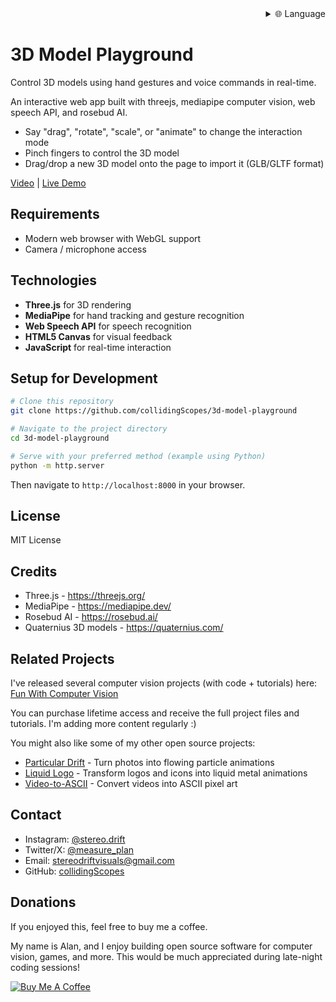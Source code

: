
<div align="right">
  <details>
    <summary >🌐 Language</summary>
    <div>
      <div align="center">
        <a href="https://openaitx.github.io/view.html?user=collidingScopes&project=3d-model-playground&lang=en">English</a>
        | <a href="https://openaitx.github.io/view.html?user=collidingScopes&project=3d-model-playground&lang=zh-CN">简体中文</a>
        | <a href="https://openaitx.github.io/view.html?user=collidingScopes&project=3d-model-playground&lang=zh-TW">繁體中文</a>
        | <a href="https://openaitx.github.io/view.html?user=collidingScopes&project=3d-model-playground&lang=ja">日本語</a>
        | <a href="https://openaitx.github.io/view.html?user=collidingScopes&project=3d-model-playground&lang=ko">한국어</a>
        | <a href="https://openaitx.github.io/view.html?user=collidingScopes&project=3d-model-playground&lang=hi">हिन्दी</a>
        | <a href="https://openaitx.github.io/view.html?user=collidingScopes&project=3d-model-playground&lang=th">ไทย</a>
        | <a href="https://openaitx.github.io/view.html?user=collidingScopes&project=3d-model-playground&lang=fr">Français</a>
        | <a href="https://openaitx.github.io/view.html?user=collidingScopes&project=3d-model-playground&lang=de">Deutsch</a>
        | <a href="https://openaitx.github.io/view.html?user=collidingScopes&project=3d-model-playground&lang=es">Español</a>
        | <a href="https://openaitx.github.io/view.html?user=collidingScopes&project=3d-model-playground&lang=it">Italiano</a>
        | <a href="https://openaitx.github.io/view.html?user=collidingScopes&project=3d-model-playground&lang=ru">Русский</a>
        | <a href="https://openaitx.github.io/view.html?user=collidingScopes&project=3d-model-playground&lang=pt">Português</a>
        | <a href="https://openaitx.github.io/view.html?user=collidingScopes&project=3d-model-playground&lang=nl">Nederlands</a>
        | <a href="https://openaitx.github.io/view.html?user=collidingScopes&project=3d-model-playground&lang=pl">Polski</a>
        | <a href="https://openaitx.github.io/view.html?user=collidingScopes&project=3d-model-playground&lang=ar">العربية</a>
        | <a href="https://openaitx.github.io/view.html?user=collidingScopes&project=3d-model-playground&lang=fa">فارسی</a>
        | <a href="https://openaitx.github.io/view.html?user=collidingScopes&project=3d-model-playground&lang=tr">Türkçe</a>
        | <a href="https://openaitx.github.io/view.html?user=collidingScopes&project=3d-model-playground&lang=vi">Tiếng Việt</a>
        | <a href="https://openaitx.github.io/view.html?user=collidingScopes&project=3d-model-playground&lang=id">Bahasa Indonesia</a>
      </div>
    </div>
  </details>
</div>

# 3D Model Playground

Control 3D models using hand gestures and voice commands in real-time.

An interactive web app built with threejs, mediapipe computer vision, web speech API, and rosebud AI.

- Say "drag", "rotate", "scale", or "animate" to change the interaction mode
- Pinch fingers to control the 3D model
- Drag/drop a new 3D model onto the page to import it (GLB/GLTF format)

[Video](https://youtu.be/_I1E44Fp1Es?si=lR2otqR_-ZGdIGXT) | [Live Demo](https://collidingscopes.github.io/3d-model-playground/)

## Requirements

- Modern web browser with WebGL support
- Camera / microphone access

## Technologies

- **Three.js** for 3D rendering
- **MediaPipe** for hand tracking and gesture recognition
- **Web Speech API** for speech recognition
- **HTML5 Canvas** for visual feedback
- **JavaScript** for real-time interaction

## Setup for Development

```bash
# Clone this repository
git clone https://github.com/collidingScopes/3d-model-playground

# Navigate to the project directory
cd 3d-model-playground

# Serve with your preferred method (example using Python)
python -m http.server
```

Then navigate to `http://localhost:8000` in your browser.

## License

MIT License

## Credits

- Three.js - https://threejs.org/
- MediaPipe - https://mediapipe.dev/
- Rosebud AI - https://rosebud.ai/
- Quaternius 3D models - https://quaternius.com/

## Related Projects

I've released several computer vision projects (with code + tutorials) here:
[Fun With Computer Vision](https://www.funwithcomputervision.com/)

You can purchase lifetime access and receive the full project files and tutorials. I'm adding more content regularly :)

You might also like some of my other open source projects:

- [Particular Drift](https://collidingScopes.github.io/particular-drift) - Turn photos into flowing particle animations
- [Liquid Logo](https://collidingScopes.github.io/liquid-logo) - Transform logos and icons into liquid metal animations
- [Video-to-ASCII](https://collidingScopes.github.io/ascii) - Convert videos into ASCII pixel art

## Contact

- Instagram: [@stereo.drift](https://www.instagram.com/stereo.drift/)
- Twitter/X: [@measure_plan](https://x.com/measure_plan)
- Email: [stereodriftvisuals@gmail.com](mailto:stereodriftvisuals@gmail.com)
- GitHub: [collidingScopes](https://github.com/collidingScopes)

## Donations

If you enjoyed this, feel free to buy me a coffee.

My name is Alan, and I enjoy building open source software for computer vision, games, and more. This would be much appreciated during late-night coding sessions!

[![Buy Me A Coffee](https://www.buymeacoffee.com/assets/img/custom_images/yellow_img.png)](https://www.buymeacoffee.com/stereoDrift)